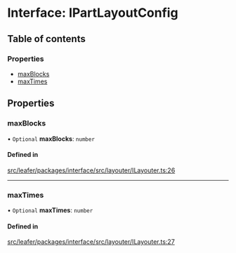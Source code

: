 # Interface: IPartLayoutConfig

## Table of contents

### Properties

- [maxBlocks](IPartLayoutConfig.md#maxblocks)
- [maxTimes](IPartLayoutConfig.md#maxtimes)

## Properties

### maxBlocks

• `Optional` **maxBlocks**: `number`

#### Defined in

[src/leafer/packages/interface/src/layouter/ILayouter.ts:26](https://github.com/leaferjs/leafer/blob/9496e2973fd92c147ae5dbbf3c11ffcd5991c0f1/packages/interface/src/layouter/ILayouter.ts#L26)

___

### maxTimes

• `Optional` **maxTimes**: `number`

#### Defined in

[src/leafer/packages/interface/src/layouter/ILayouter.ts:27](https://github.com/leaferjs/leafer/blob/9496e2973fd92c147ae5dbbf3c11ffcd5991c0f1/packages/interface/src/layouter/ILayouter.ts#L27)
